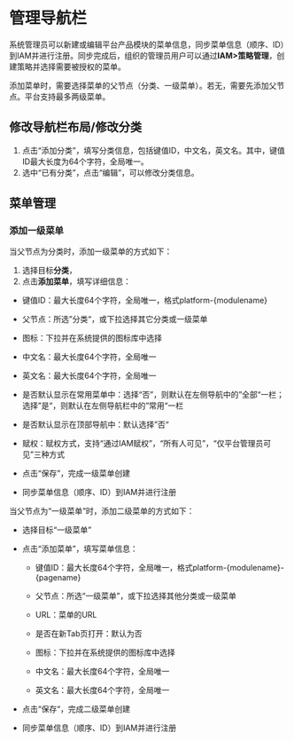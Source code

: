# 管理导航栏

系统管理员可以新建或编辑平台产品模块的菜单信息，同步菜单信息（顺序、ID）到IAM并进行注册。同步完成后，组织的管理员用户可以通过**IAM>策略管理**，创建策略并选择需要被授权的菜单。

添加菜单时，需要选择菜单的父节点（分类、一级菜单）。若无，需要先添加父节点。平台支持最多两级菜单。

## 修改导航栏布局/修改分类

1. 点击“添加分类”，填写分类信息，包括键值ID，中文名，英文名。其中，键值ID最大长度为64个字符，全局唯一。
2. 选中“已有分类”，点击“编辑”，可以修改分类信息。

## 菜单管理

### 添加一级菜单

当父节点为分类时，添加一级菜单的方式如下：

1. 选择目标**分类**，
2. 点击**添加菜单**，填写详细信息：

  - 键值ID：最大长度64个字符，全局唯一，格式platform-{modulename}
  - 父节点：所选”分类“，或下拉选择其它分类或一级菜单
  - 图标：下拉并在系统提供的图标库中选择
  - 中文名：最大长度64个字符，全局唯一
  - 英文名：最大长度64个字符，全局唯一
  - 是否默认显示在常用菜单中：选择“否”，则默认在左侧导航中的”全部“一栏；选择”是“，则默认在左侧导航栏中的”常用“一栏

  - 是否默认显示在顶部导航中：默认选择”否“

  - 赋权：赋权方式，支持“通过IAM赋权”，“所有人可见”，“仅平台管理员可见”三种方式

  - 点击“保存”，完成一级菜单创建

  - 同步菜单信息（顺序、ID）到IAM并进行注册

当父节点为“一级菜单”时，添加二级菜单的方式如下：

- 选择目标“一级菜单”

- 点击“添加菜单”，填写菜单信息：

  + 键值ID：最大长度64个字符，全局唯一，格式platform-{modulename}-{pagename}

  + 父节点：所选“一级菜单”，或下拉选择其他分类或一级菜单

  + URL：菜单的URL

  + 是否在新Tab页打开：默认为否

  + 图标：下拉并在系统提供的图标库中选择

  + 中文名：最大长度64个字符，全局唯一

  + 英文名：最大长度64个字符，全局唯一

- 点击“保存“，完成二级菜单创建

- 同步菜单信息（顺序、ID）到IAM并进行注册

